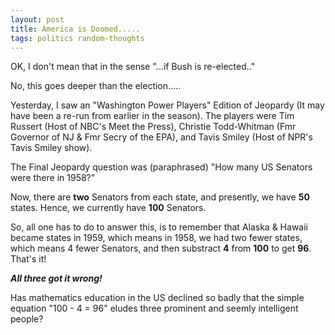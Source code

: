 ```yaml
---
layout: post
title: America is Doomed.....
tags: politics random-thoughts
---
```

OK, I don't mean that in the sense "...if Bush is re-elected.."

No, this goes deeper than the election.....

Yesterday, I saw an "Washington Power Players" Edition of Jeopardy (It may have been a re-run from earlier in the season).  The players were Tim Russert (Host of NBC's Meet the Press), Christie Todd-Whitman (Fmr Governor of NJ & Fmr Secry of the EPA), and Tavis Smiley (Host of NPR's Tavis Smiley show).

The Final Jeopardy question was (paraphrased) "How many US Senators were there in 1958?"

Now, there are **two** Senators from each state, and presently, we have **50** states.  Hence, we currently have **100** Senators.

So, all one has to do to answer this, is to remember that Alaska & Hawaii became states in 1959, which means in 1958, we had two fewer states, which means 4 fewer Senators, and then substract **4** from **100** to get **96**.    That's it!

***All three got it wrong!***

Has mathematics education in the US declined so badly that the simple equation "100 - 4 = 96"  eludes three prominent and seemly intelligent people?


